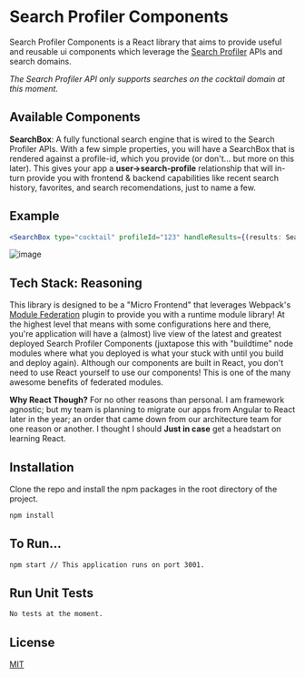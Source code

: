 # Search Profiler Components

Search Profiler Components is a React library that aims to provide useful and reusable ui components which leverage the [Search Profiler](https://link-url-here.org) APIs and search domains.

*The Search Profiler API only supports searches on the cocktail domain at this moment.*

## Available Components
**SearchBox**: A fully functional search engine that is wired to the Search Profiler APIs. With a few simple properties, you will have a SearchBox that is rendered against a profile-id, which you provide (or don't... but more on this later). 
This gives your app a **user->search-profile** relationship that will in-turn provide you with frontend & backend capabilities like recent search history, favorites, and search recomendations, just to name a few.

## Example
```jsx
<SearchBox type="cocktail" profileId="123" handleResults={(results: SearchResults) => console.log(results)} />
```
![image](https://user-images.githubusercontent.com/96708453/162376141-a2839e00-0a55-48b0-a2eb-30575f074702.png)


## Tech Stack: Reasoning
This library is designed to be a "Micro Frontend" that leverages Webpack's [Module Federation](https://webpack.js.org/concepts/module-federation/) plugin to provide you with a runtime module library! At the highest level that means with some configurations here and there, you're application will have a (almost) live view of the latest and greatest deployed Search Profiler Components (juxtapose this with "buildtime" node modules where what you deployed is what your stuck with until you build and deploy again).
Although our components are built in React, you don't need to use React yourself to use our components! This is one of the many awesome benefits of federated modules.

**Why React Though?** For no other reasons than personal. I am framework agnostic; but my team is planning to migrate our apps from Angular to React later in the year; an order that came down from our architecture team for one reason or another. I thought I should **Just in case** get a headstart on learning React.

## Installation

Clone the repo and install the npm packages in the root directory of the project.

```bash
npm install
```

## To Run...
```bash
npm start // This application runs on port 3001.
```

## Run Unit Tests
```bash
No tests at the moment.
```

## License
[MIT](https://choosealicense.com/licenses/mit/)
